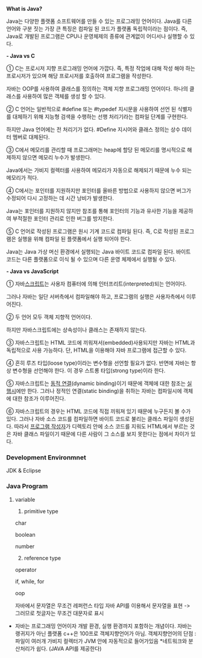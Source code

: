 **What is Java?**

Java는 다양한 플랫폼 소프트웨어를 만들 수 있는 프로그래밍 언어이다. Java를 다른 언어와 구분 짓는 가장 큰 특징은 컴파일 된 코드가 플랫폼 독립적이라는 점이다. 즉, Java로 개발된 프로그램은 CPU나 운영체제의 종류에 관계없이 어디서나 실행할 수 있다.

 

**- Java vs C**

① C는 프로시저 지향 프로그래밍 언어에 가깝다. 즉, 특정 작업에 대해 작성 해야 하는 프로시저가 있으며 해당 프로시저를 호출하여 프로그램을 작성한다. 

자바는 OOP를 사용하여 클래스를 정의하는 객체 지향 프로그래밍 언어이다. 하나의 클래스를 사용하여 많은 객체를 생성 할 수 있다. 

 

② C 언어는 일반적으로 #define 또는 #typedef 지시문을 사용하여 선언 된 식별자를 대체하기 위해 지능형 검색을 수행하는 선행 처리기라는 컴파일 단계를 구현한다. 

하지만 Java 언어에는 전 처리기가 없다. #Define 지시어와 클래스 정의는 상수 데이터 멤버로 대체된다. 


 ③ C에서 메모리를 관리할 때 프로그래머는 heap에 할당 된 메모리를 명시적으로 해제하지 않으면 메모리 누수가 발생한다. 

Java에서는 가비지 컬렉터를 사용하여 메모리가 자동으로 해제되기 때문에 누수 되는 메모리가 적다.

 

④ C에서는 포인터를 지원하지만 포인터를 올바른 방법으로 사용하지 않으면 버그가 수정되어 다시 고정하는 데 시간 낭비가 발생한다.

Java는 포인터를 지원하지 않지만 참조를 통해 포인터의 기능과 유사한 기능을 제공하여 부적절한 포인터 관리로 인한 버그를 방지한다.

 

⑤ C 언어로 작성된 프로그램은 원시 기계 코드로 컴파일 된다. 즉, C로 작성된 프로그램은 실행을 위해 컴파일 된 플랫폼에서 실행 되어야 한다. 

Java는 Java 가상 머신 환경에서 실행되는 Java 바이트 코드로 컴파일 된다. 바이트 코드는 다른 플랫폼으로 이식 될 수 있으며 다른 운영 체제에서 실행될 수 있다.

 

**- Java vs JavaScript**

① 자바[스크립트](http://terms.naver.com/entry.nhn?docId=848218)는 사용자 컴퓨터에 의해 인터프리트(interpreted)되는 언어이다.

그러나 자바는 일단 서버측에서 컴파일해야 하고, 프로그램의 실행은 사용자측에서 이루어진다.


 ② 두 언어 모두 객체 지향적 언어이다. 

하지만 자바스크립트에는 상속성이나 클래스는 존재하지 않는다.


 ③ 자바스크립트는 HTML 코드에 끼워져서(embedded)사용되지만 자바는 HTML과 독립적으로 사용 가능하다. 단, HTML을 이용해야 자바 프로그램에 접근할 수 있다.
 
 

④ 흔히 루즈 타입(loose type)이라는 변수형을 선언할 필요가 없다. 반면에 자바는 항상 변수형을 선언해야 한다. 이 경우 스트롱 타입(strong type)이라 한다.


 ⑤ 자바스크립트는 [동적 연결](http://terms.naver.com/entry.nhn?docId=847857)(dynamic binding)이기 때문에 객체에 대한 참조는 [실행시](http://terms.naver.com/entry.nhn?docId=831103)에만 한다. 그러나 정적인 연결(static binding)을 취하는 자바는 컴파일시에 객체에 대한 참조가 이루어진다.


 ⑥ 자바스크립트의 경우는 HTML 코드에 직접 끼워져 있기 때문에 누구든지 볼 수가 있다. 그러나 자바 소스 코드를 컴파일하면 바이트 코드로 불리는 클래스 파일이 생성된다. 따라서 [프로그램 작성자](http://terms.naver.com/entry.nhn?docId=861362)가 디렉토리 안에 소스 코드를 지워도 HTML에서 부르는 것은 자바 클래스 파일이기 때문에 다른 사람이 그 소스를 보지 못한다는 점에서 차이가 있다.

 

### Development Environmnet

JDK & Eclipse



### Java Program

1. variable
   1) primitive type

   char

   boolean

   number

   

   2) reference type

   operator

   if, while, for

   oop

   자바에서 문자열은 무조건 레퍼런스 타입
   자바 API를 이용해서 문자열을 표현 -> 그러므로 첫글자는 무조건 대문자로 표시



* 자바는 프로그래밍 언어이자 개발 환경, 실행 환경까지 포함하는 개념이다.
  자바는 랭귀지가 아닌 플랫폼
  c++은 100프로 객체지향언어가 아님.
  객체지향언어의 단점 : 파일이 여러개
  가비지 컬렉터가 JVM 안에 자동적으로 들어가있음
  *네트워크와 분산처리가 쉽다. (JAVA API를 제공한다)